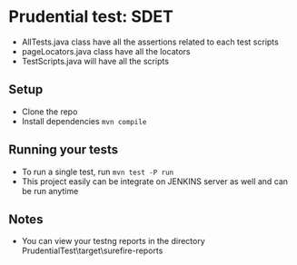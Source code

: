 # Prudential test: SDET

* AllTests.java class have all the assertions related to each test scripts
* pageLocators.java class have all the locators
* TestScripts.java will have all the scripts


## Setup

* Clone the repo
* Install dependencies `mvn compile`

## Running your tests

- To run a single test, run `mvn test -P run`
- This project easily can be integrate on JENKINS server as well and can be run anytime


## Notes
* You can view your testng reports in the directory PrudentialTest\target\surefire-reports
